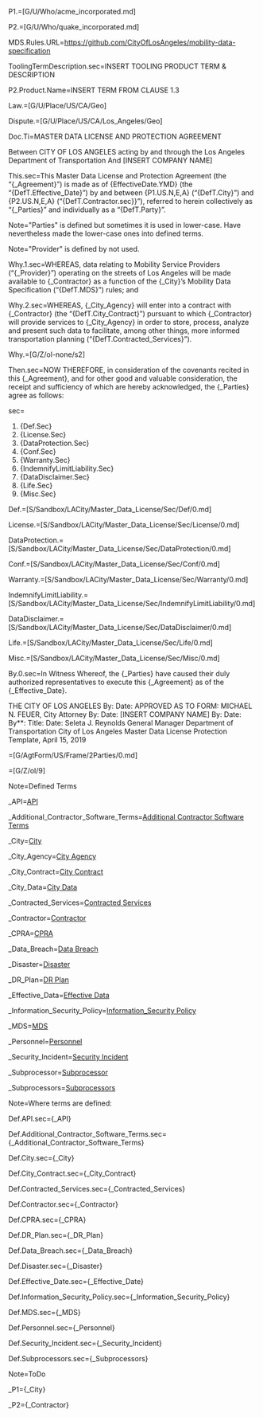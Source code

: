 P1.=[G/U/Who/acme_incorporated.md]

P2.=[G/U/Who/quake_incorporated.md]

MDS.Rules.URL=https://github.com/CityOfLosAngeles/mobility-data-specification

ToolingTermDescription.sec=<span class="missing">INSERT TOOLING PRODUCT TERM & DESCRIPTION</span>

P2.Product.Name=<span class=missing>INSERT TERM FROM CLAUSE 1.3</span>

Law.=[G/U/Place/US/CA/Geo]

Dispute.=[G/U/Place/US/CA/Los_Angeles/Geo]

Doc.Ti=MASTER DATA LICENSE AND PROTECTION AGREEMENT

Between CITY OF LOS ANGELES acting by and through the Los Angeles Department of Transportation And [INSERT COMPANY NAME]

This.sec=This Master Data License and Protection Agreement (the “{_Agreement}”) is made as of {EffectiveDate.YMD} (the “{DefT.Effective_Date}”) by and between {P1.US.N,E,A} (“{DefT.City}”) and {P2.US.N,E,A} (“{DefT.Contractor.sec}}”), referred to herein collectively as “{_Parties}” and individually as a “{DefT.Party}”.

Note="Parties" is defined but sometimes it is used in lower-case.  Have nevertheless made the lower-case ones into defined terms.

Note="Provider" is defined by not used.

Why.1.sec=WHEREAS, data relating to Mobility Service Providers (“{_Provider}”) operating on the streets of Los Angeles will be made available to {_Contractor} as a function of the {_City}’s Mobility Data Specification (“{DefT.MDS}”) rules; and

Why.2.sec=WHEREAS, {_City_Agency} will enter into a contract with {_Contractor} (the “{DefT.City_Contract}”) pursuant to which {_Contractor} will provide services to {_City_Agency} in order to store, process, analyze and present such data to facilitate, among other things, more informed transportation planning (“{DefT.Contracted_Services}”).

Why.=[G/Z/ol-none/s2]

Then.sec=NOW THEREFORE, in consideration of the covenants recited in this {_Agreement}, and for other good and valuable consideration, the receipt and sufficiency of which are hereby acknowledged, the {_Parties} agree as follows:

sec=<ol><li>{Def.Sec}</li><li>{License.Sec}</li><li>{DataProtection.Sec}</li><li>{Conf.Sec}</li><li>{Warranty.Sec}</li><li>{IndemnifyLimitLiability.Sec}</li><li>{DataDisclaimer.Sec}</li><li>{Life.Sec}</li><li>{Misc.Sec}</li></ol>

Def.=[S/Sandbox/LACity/Master_Data_License/Sec/Def/0.md]

License.=[S/Sandbox/LACity/Master_Data_License/Sec/License/0.md]

DataProtection.=[S/Sandbox/LACity/Master_Data_License/Sec/DataProtection/0.md]

Conf.=[S/Sandbox/LACity/Master_Data_License/Sec/Conf/0.md]

Warranty.=[S/Sandbox/LACity/Master_Data_License/Sec/Warranty/0.md]

IndemnifyLimitLiability.=[S/Sandbox/LACity/Master_Data_License/Sec/IndemnifyLimitLiability/0.md]

DataDisclaimer.=[S/Sandbox/LACity/Master_Data_License/Sec/DataDisclaimer/0.md]

Life.=[S/Sandbox/LACity/Master_Data_License/Sec/Life/0.md]

Misc.=[S/Sandbox/LACity/Master_Data_License/Sec/Misc/0.md]


By.0.sec=In Witness Whereof, the {_Parties} have caused their duly authorized representatives to execute this {_Agreement} as of the {_Effective_Date}.

THE CITY OF LOS ANGELES By: Date: APPROVED AS TO FORM: MICHAEL N. FEUER, City Attorney By: Date: [INSERT COMPANY NAME] By: Date: By**: Title: Date:    Seleta J. Reynolds General Manager Department of Transportation        City of Los Angeles Master Data License Protection Template, April 15, 2019


=[G/AgtForm/US/Frame/2Parties/0.md]

=[G/Z/ol/9]


Note=Defined Terms


_API=<a href='#Def.API.sec' class='definedterm'>API</a>

_Additional_Contractor_Software_Terms=<a href='#Def.Additional_Contractor_Software_Terms.sec' class='definedterm'>Additional Contractor Software Terms</a>

_City=<a href='#Def.City.sec' class='definedterm'>City</a>

_City_Agency=<a href='#Def.City.sec' class='definedterm'>City Agency</a>

_City_Contract=<a href='#Def.City_Contract.sec' class='definedterm'>City Contract</a>

_City_Data=<a href='#Def.City_Data.sec' class='definedterm'>City Data</a>

_Contracted_Services=<a href='#Def.Contracted_Services.sec' class='definedterm'>Contracted Services</a>

_Contractor=<a href='#Def.Contractor.sec' class='definedterm'>Contractor</a>

_CPRA=<a href='#Def.CPRA.sec' class='definedterm'>CPRA</a>

_Data_Breach=<a href='#Def.Data_Breach.sec' class='definedterm'>Data Breach</a>

_Disaster=<a href='#Def.Disaster.sec' class='definedterm'>Disaster</a>

_DR_Plan=<a href='#Def.DR_Plan.sec' class='definedterm'>DR Plan</a>

_Effective_Data=<a href='#Def.Effective_Data.sec' class='definedterm'>Effective Data</a>

_Information_Security_Policy=<a href='#Def.Information_Security_Policy.sec' class='definedterm'>Information_Security Policy</a>

_MDS=<a href='#Def.MDS.sec' class='definedterm'>MDS</a>

_Personnel=<a href='#Def.Personnel.sec' class='definedterm'>Personnel</a>

_Security_Incident=<a href='#Def.Security_Incident.sec' class='definedterm'>Security Incident</a>

_Subprocessor=<a href='#Def.Subprocessors.sec' class='definedterm'>Subprocessor</a>

_Subprocessors=<a href='#Def.Subprocessors.sec' class='definedterm'>Subprocessors</a>

Note=Where terms are defined:

Def.API.sec={_API}

Def.Additional_Contractor_Software_Terms.sec={_Additional_Contractor_Software_Terms}

Def.City.sec={_City}

Def.City_Contract.sec={_City_Contract}

Def.Contracted_Services.sec={_Contracted_Services}

Def.Contractor.sec={_Contractor}

Def.CPRA.sec={_CPRA}

Def.DR_Plan.sec={_DR_Plan}

Def.Data_Breach.sec={_Data_Breach}

Def.Disaster.sec={_Disaster}

Def.Effective_Date.sec={_Effective_Date}

Def.Information_Security_Policy.sec={_Information_Security_Policy}

Def.MDS.sec={_MDS}

Def.Personnel.sec={_Personnel}

Def.Security_Incident.sec={_Security_Incident}

Def.Subprocessors.sec={_Subprocessors}

Note=ToDo

_P1={_City}

_P2={_Contractor}
